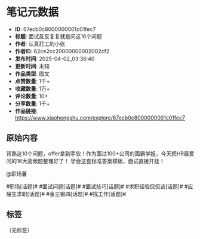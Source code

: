 # 笔记元数据

- **ID**: 67ecb0c8000000001c01fec7
- **标题**: 面试反反复复就是问这16个问题
- **作者**: 认真打工的小张
- **作者ID**: 62ce2cc20000000002002cf2
- **发布时间**: 2025-04-02_03:36:40
- **更新时间**: 未知
- **作品类型**: 图文
- **点赞数量**: 1千+
- **收藏数量**: 1万+
- **评论数量**: 10+
- **分享数量**: 1千+
- **作品链接**: https://www.xiaohongshu.com/explore/67ecb0c8000000001c01fec7

## 原始内容

背熟这10个问题，offer拿到手软！作为面过100+公司的面霸学姐，今天把HR最爱问的16大高频题整理好了！
学会这套标准答案模板，面试直接开挂！
	
﻿@职场薯﻿
	
﻿#职场[话题]#﻿ ﻿#面试问题[话题]#﻿ ﻿#面试技巧[话题]#﻿ ﻿#求职经验侃侃谈[话题]#﻿ ﻿#应届生求职[话题]#﻿ ﻿#金三银四[话题]#﻿ ﻿#找工作[话题]#﻿

## 标签

（无标签）

